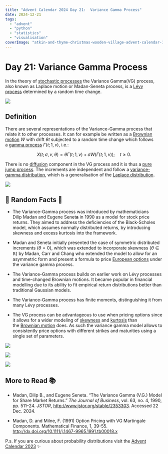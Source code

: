 ```yaml
---
title: "Advent Calendar 2024 Day 21:  Variance Gamma Process"
date: 2024-12-21
tags: 
  - "advent"
  - "python"
  - "statistics"
  - "visualisation"
coverImage: "atkin-and-thyme-christmas-wooden-village-advent-calendar-1024023_1-edited.jpg"
---
```


# Day 21: Variance Gamma Process

In the theory of [stochastic processes](https://en.wikipedia.org/wiki/Stochastic_process) the Variance Gamma(VG) process, also known as Laplace motion or Madan-Seneta process, is a [Lévy process](https://en.wikipedia.org/wiki/L%C3%A9vy_process) determined by a random time change. 

![](images/vg06.png)

## Definition

There are several representations of the Variance-Gamma process that relate it to other processes. It can for example be written as a [Brownian motion](https://en.wikipedia.org/wiki/Wiener_process) $W$ with drift $\theta t$ subjected to a random time change which follows a [gamma process](https://en.wikipedia.org/wiki/Gamma_process) $\Gamma(t;1,\nu)$, i.e.:

$$X(t; \sigma, \nu, \theta) = \theta \Gamma(t;1, \nu) + \sigma W(\Gamma(t;1, \nu)); \quad t\geq 0.$$

There is no [diffusion](https://en.wikipedia.org/wiki/Diffusion) component in the VG process and it is thus a [pure jump process](https://en.wikipedia.org/wiki/Pure_jump_process). The increments are independent and follow a [variance-gamma distribution](https://en.wikipedia.org/wiki/Variance-gamma_distribution), which is a generalisation of the [Laplace distribution](https://en.wikipedia.org/wiki/Laplace_distribution).

![](images/vg01.png)

## 🔔 Random Facts 🔔

- The Variance-Gamma process was introduced by mathematicians Dilip Madan and Eugene Senet**a** in 1990 as a model for stock price returns. They aimed to address the deficiencies of the Black-Scholes model, which assumes normally distributed returns, by introducing skewness and excess kurtosis into the framework.

- Madan and Seneta initially presented the case of symmetric distributed increments ($\theta=0$), which was extended to incorporate skewness ($\theta\in\mathbb{R}$) by Madan, Carr and Chang who extended the model to allow for an asymmetric form and present a formula to price [European options](https://en.wikipedia.org/wiki/European_option) under the variance gamma process.

- The Variance-Gamma process builds on earlier work on Lévy processes and time-changed Brownian motions. It became popular in financial modelling due to its ability to fit empirical return distributions better than traditional Gaussian models.

- The Variance-Gamma process has finite moments, distinguishing it from many Lévy processes.

- The VG process can be advantageous to use when pricing options since it allows for a wider modeling of [skewness](https://en.wikipedia.org/wiki/Skewness) and [kurtosis](https://en.wikipedia.org/wiki/Kurtosis) than the [Brownian motion](https://en.wikipedia.org/wiki/Brownian_motion) does. As such the variance gamma model allows to consistently price options with different strikes and maturities using a single set of parameters.

![](images/vg03.png)

![](images/vg02.png)

![](images/vg04.png)

## More to Read 📚

- Madan, Dilip B., and Eugene Seneta. “The Variance Gamma (V.G.) Model for Share Market Returns.” _The Journal of Business_, vol. 63, no. 4, 1990, pp. 511–24. _JSTOR_, http://www.jstor.org/stable/2353303. Accessed 22 Dec. 2024.
    

- Madan, D. and Milne, F. (1991) Option Pricing with VG Martingale Components. Mathematical Finance, 1, 39-55. http://dx.doi.org/10.1111/j.1467-9965.1991.tb00018.x

P.s. If you are curious about probability distributions visit the [Advent Calendar 2023](https://quantgirl.blog/advent-calendar-2023/) ✨
